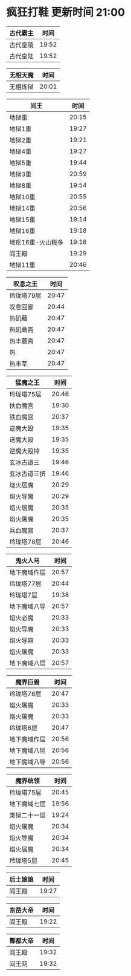 # 疯狂打鞋 更新时间 21:00

| 古代霸主   | 时间    |
|--------|-------|
| 古代皇陵 | 19:52 |
| 古代皇陆 | 19:52 |

| 无相天魔   | 时间    |
|--------|-------|
| 无相炼狱 | 20:01 |

| 间王   | 时间    |
|--------|-------|
| 地狱重 | 20:15 |
| 地狱1重 | 19:27 |
| 地狱2重 | 19:21 |
| 地狱4重 | 19:27 |
| 地狱5重 | 19:44 |
| 地狱3重 | 20:59 |
| 地狱8重 | 19:54 |
| 地狱10重 | 20:55 |
| 地狱14重 | 20:56 |
| 地狱15重 | 19:14 |
| 地狱16重 | 19:18 |
| 地疙16重-火山糊多 | 19:18 |
| 阎王殿 | 19:29 |
| 地狱11重 | 20:46 |

| 叹息之王   | 时间    |
|--------|-------|
| 玲珑塔79层 | 20:47 |
| 叹息回廊 | 20:44 |
| 热矶藉 | 20:47 |
| 热矶蘑斋 | 20:47 |
| 热丰蘑斋 | 20:47 |
| 热 | 20:47 |
| 热丰莘 | 20:47 |

| 猛魔之王   | 时间    |
|--------|-------|
| 玲珑塔75层 | 20:46 |
| 扶血魔宫 | 19:30 |
| 铁血魔宫 | 20:37 |
| 逆魔大殴 | 19:35 |
| 送魔大殴 | 19:35 |
| 逆魔大殴掉 | 19:35 |
| 玄冰古道三 | 19:46 |
| 玄冰古道三挤 | 19:46 |
| 烧火居魔 | 20:29 |
| 焰火导魔 | 20:29 |
| 焰火居魔 | 20:35 |
| 焰火屠魔 | 20:35 |
| 兵血魔宫 | 20:37 |
| 玲珑塔78层 | 20:46 |

| 鬼火人马   | 时间    |
|--------|-------|
| 地下魔域作层 | 20:57 |
| 玲珑塔77层 | 20:44 |
| 玲珑塔7层 | 19:38 |
| 地下魔域八导 | 20:57 |
| 焰火必魔 | 20:33 |
| 焰火导魔 | 20:33 |
| 焰火导麻 | 20:33 |
| 焰火屠魔 | 20:33 |
| 地下魔域八层 | 20:57 |

| 魔界巨兽   | 时间    |
|--------|-------|
| 玲珑塔76层 | 20:47 |
| 焰火屠魔 | 20:33 |
| 烙火屠魔 | 20:33 |
| 玲珑塔6层 | 20:47 |
| 地下魔域作层 | 20:56 |
| 地下魔域八层 | 20:56 |
| 地下魔域八导 | 20:56 |

| 魔界统领   | 时间    |
|--------|-------|
| 玲珑塔75层 | 20:45 |
| 地下魔域七层 | 19:56 |
| 类狱二十一层 | 19:24 |
| 焰火屠魔 | 20:34 |
| 焰火导魔 | 20:34 |
| 焰火居魔 | 20:34 |
| 玲珑塔5层 | 20:45 |

| 后土娘娘   | 时间    |
|--------|-------|
| 阎王殿 | 19:27 |

| 东岳大帝   | 时间    |
|--------|-------|
| 阎王殿 | 19:22 |

| 酆都大帝   | 时间    |
|--------|-------|
| 阎王殿 | 19:32 |
| 间王网 | 19:32 |